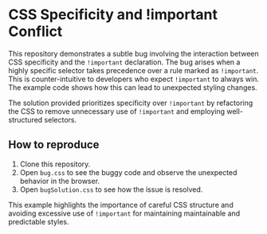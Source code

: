# CSS Specificity and !important Conflict

This repository demonstrates a subtle bug involving the interaction between CSS specificity and the `!important` declaration.  The bug arises when a highly specific selector takes precedence over a rule marked as `!important`. This is counter-intuitive to developers who expect `!important` to always win.  The example code shows how this can lead to unexpected styling changes.

The solution provided prioritizes specificity over `!important` by refactoring the CSS to remove unnecessary use of `!important` and employing well-structured selectors.

## How to reproduce

1. Clone this repository.
2. Open `bug.css` to see the buggy code and observe the unexpected behavior in the browser.
3. Open `bugSolution.css` to see how the issue is resolved.

This example highlights the importance of careful CSS structure and avoiding excessive use of `!important` for maintaining maintainable and predictable styles.